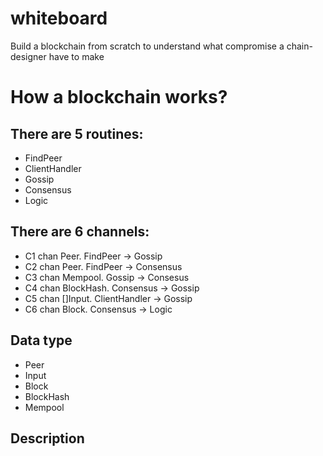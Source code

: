 # whiteboard
Build a blockchain from scratch to understand what compromise a chain-designer have to make

# How a blockchain works?
## There are 5 routines:
- FindPeer
- ClientHandler
- Gossip
- Consensus
- Logic

## There are 6 channels:
- C1 chan Peer. FindPeer -> Gossip
- C2 chan Peer. FindPeer -> Consensus
- C3 chan Mempool. Gossip -> Consesus
- C4 chan BlockHash. Consensus -> Gossip
- C5 chan []Input. ClientHandler -> Gossip
- C6 chan Block. Consensus -> Logic

## Data type
- Peer
- Input
- Block
- BlockHash
- Mempool

## Description


